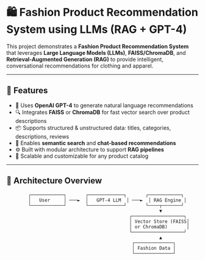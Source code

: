 # 🛍️ Fashion Product Recommendation System using LLMs (RAG + GPT-4)

This project demonstrates a **Fashion Product Recommendation System** that leverages **Large Language Models (LLMs)**, **FAISS/ChromaDB**, and **Retrieval-Augmented Generation (RAG)** to provide intelligent, conversational recommendations for clothing and apparel.

---

## 🚀 Features

- 🧠 Uses **OpenAI GPT-4** to generate natural language recommendations
- 🔍 Integrates **FAISS** or **ChromaDB** for fast vector search over product descriptions
- 📦 Supports structured & unstructured data: titles, categories, descriptions, reviews
- 🎯 Enables **semantic search** and **chat-based recommendations**
- ⚙️ Built with modular architecture to support **RAG pipelines**
- 🔄 Scalable and customizable for any product catalog

---

## 🧩 Architecture Overview

```plaintext
        ┌────────────┐       ┌─────────────┐       ┌────────────┐
        │   User     │ ───►  │   GPT-4 LLM  │ ───►  │ RAG Engine │
        └────────────┘       └─────────────┘       └────┬───────┘
                                                        ▼
                                             ┌───────────────────┐
                                             │ Vector Store (FAISS│
                                             │ or ChromaDB)       │
                                             └───────────────────┘
                                                        ▲
                                              ┌──────────────┐
                                              │ Fashion Data │
                                              └──────────────┘
